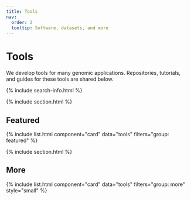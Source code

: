 ```yaml
---
title: Tools
nav:
  order: 2
  tooltip: Software, datasets, and more
---
```


# <i class="fas fa-tools"></i>Tools

We develop tools for many genomic applications. Repositories, tutorials, and guides for these tools are shared below.

{% include search-info.html %}

{% include section.html %}

## Featured

{% include list.html component="card" data="tools" filters="group: featured" %}

{% include section.html %}

## More

{% include list.html component="card" data="tools" filters="group: more" style="small" %}

